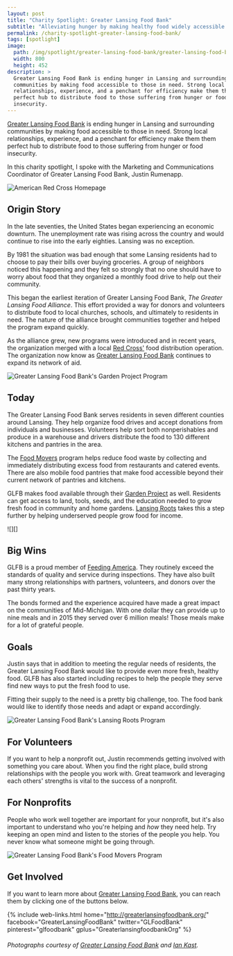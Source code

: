 ```yaml
---
layout: post
title: "Charity Spotlight: Greater Lansing Food Bank"
subtitle: "Alleviating hunger by making healthy food widely accessible."
permalink: /charity-spotlight-greater-lansing-food-bank/
tags: [spotlight]
image:
  path: /img/spotlight/greater-lansing-food-bank/greater-lansing-food-bank-.jpg
  width: 800
  height: 452
description: >
  Greater Lansing Food Bank is ending hunger in Lansing and surrounding
  communities by making food accessible to those in need. Strong local
  relationships, experience, and a penchant for efficiency make them them
  perfect hub to distribute food to those suffering from hunger or food
  insecurity.
---
```


[Greater Lansing Food Bank][1] is ending hunger in Lansing and surrounding communities by making food accessible to those in need. Strong local relationships, experience, and a penchant for efficiency make them them perfect hub to distribute food to those suffering from hunger or food insecurity.

In this charity spotlight, I spoke with the Marketing and Communications Coordinator of Greater Lansing Food Bank, Justin Rumenapp.

![][2]

## Origin Story

In the late seventies, the United States began experiencing an economic downturn. The unemployment rate was rising across the country and would continue to rise into the early eighties. Lansing was no exception.

By 1981 the situation was bad enough that some Lansing residents had to choose to pay their bills over buying groceries. A group of neighbors noticed this happening and they felt so strongly that no one should have to worry about food that they organized a monthly food drive to help out their community.

This began the earliest iteration of Greater Lansing Food Bank, _The Greater Lansing Food Alliance_. This effort provided a way for donors and volunteers to distribute food to local churches, schools, and ultimately to residents in need. The nature of the alliance brought communities together and helped the program expand quickly.

As the alliance grew, new programs were introduced and in recent years, the organization merged with a local [Red Cross'][2] food distribution operation. The organization now know as [Greater Lansing Food Bank][1] continues to expand its network of aid.

![][4]

## Today

The Greater Lansing Food Bank serves residents in seven different counties around Lansing. They help organize food drives and accept donations from individuals and businesses. Volunteers help sort both nonperishables and produce in a warehouse and drivers distribute the food to 130 different kitchens and pantries in the area.

The [Food Movers][3] program helps reduce food waste by collecting and immediately distributing excess food from restaurants and catered events. There are also mobile food pantries that make food accessible beyond their current network of pantries and kitchens.

GLFB makes food available through their [Garden Project][4] as well. Residents can get access to land, tools, seeds, and the education needed to grow fresh food in community and home gardens. [Lansing Roots][5] takes this a step further by helping underserved people grow food for income.

![][]

## Big Wins

GLFB is a proud member of [Feeding America][6]. They routinely exceed the standards of quality and service during inspections. They have also built many strong relationships with partners, volunteers, and donors over the past thirty years.

The bonds formed and the experience acquired have made a great impact on the communities of Mid-Michigan. With one dollar they can provide up to nine meals and in 2015 they served over 6 million meals! Those meals make for a lot of grateful people.

## Goals

Justin says that in addition to meeting the regular needs of residents, the Greater Lansing Food Bank would like to provide even more fresh, healthy food. GLFB has also started including recipes to help the people they serve find new ways to put the fresh food to use.

Fitting their supply to the need is a pretty big challenge, too. The food bank would like to identify those needs and adapt or expand accordingly.

![][5]

## For Volunteers

If you want to help a nonprofit out, Justin recommends getting involved with something you care about. When you find the right place, build strong relationships with the people you work with. Great teamwork and leveraging each others' strengths is vital to the success of a nonprofit.

## For Nonprofits

People who work well together are important for your nonprofit, but it's also important to understand who you're helping and _how_ they need help. Try keeping an open mind and listen to the stories of the people you help. You never know what someone might be going through.

![][3]

## Get Involved

If you want to learn more about [Greater Lansing Food Bank][1], you can reach them by clicking one of the buttons below.

{% include web-links.html home="http://greaterlansingfoodbank.org/" facebook="GreaterLansingFoodBank" twitter="GLFoodBank" pinterest="glfoodbank" gplus="GreaterlansingfoodbankOrg" %}

###### Photographs courtesy of [Greater Lansing Food Bank][1] and [Ian Kast][7].



[1]: http://greaterlansingfoodbank.org/ "Greater Lansing Food Bank Homepage"
[2]: http://www.redcross.org/ "American Red Cross Homepage"
[3]: http://greaterlansingfoodbank.org/programs/food-movers/ "Greater Lansing Food Bank's Food Movers Program"
[4]: http://greaterlansingfoodbank.org/programs/the-garden-project/ "Greater Lansing Food Bank's Garden Project Program"
[5]: http://greaterlansingfoodbank.org/programs/lansing-roots/ "Greater Lansing Food Bank's Lansing Roots Program"
[6]: http://www.feedingamerica.org/ "Feeding America Homepage"
[7]: https://twitter.com/mriankast "Ian Kast on Twitter"

